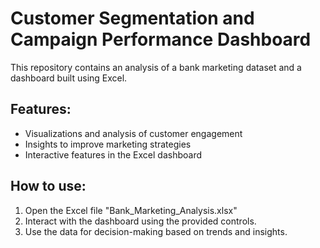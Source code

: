# Customer Segmentation and Campaign Performance Dashboard

This repository contains an analysis of a bank marketing dataset and a dashboard built using Excel.

## Features:
- Visualizations and analysis of customer engagement
- Insights to improve marketing strategies
- Interactive features in the Excel dashboard

## How to use:
1. Open the Excel file "Bank_Marketing_Analysis.xlsx"
2. Interact with the dashboard using the provided controls.
3. Use the data for decision-making based on trends and insights.

